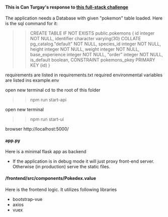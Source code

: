#### This is Can Turgay's response to [this full-stack challenge](https://nebula-hourglass-e2f.notion.site/The-Pok-mon-API-Full-Stack-Coding-Challenge-22f3109f05264a3b94c69f0098dc4b07/) 

The application needs a Database with given "pokemon" table loaded.
Here is the sql command for it:

>>CREATE TABLE IF NOT EXISTS public.pokemons
(
    id integer NOT NULL,
    identifier character varying(30) COLLATE pg_catalog."default" NOT NULL,
    species_id integer NOT NULL,
    height integer NOT NULL,
    weight integer NOT NULL,
    base_experience integer NOT NULL,
    "order" integer NOT NULL,
    is_default boolean,
    CONSTRAINT pokemons_pkey PRIMARY KEY (id)
)

requirements are listed in requirements.txt
required environmental variables are listed ins example.env

open new terminal
cd to the root of this folder
>> npm run start-api

open new terminal
>> npm run start-ui

browser
http://localhost:5000/


#### app.py
Here is a minimal flask app as backend
- If the application is in debug mode it will just proxy front-end server. Otherwise (in production) serve the static files.

#### /frontend/src/components/Pokedex.value
Here is the frontend logic.
It utilizes following libraries
- bootstrap-vue
- axios
- vuex
